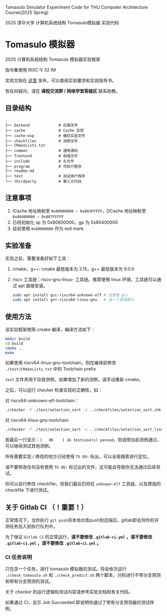 Tomasulo Simulator Experiment Code for THU Computer Architecture Course(2025 Spring)

2025 清华大学 计算机系统结构 Tomasulo模拟器 实验代码

# Tomasulo 模拟器

2025 计算机系统结构 Tomasulo 模拟器实验框架

指令集使用 RISC-V 32 IM

实验文档在 [这里](https://lab.cs.tsinghua.edu.cn/ca-lab-docs/labs/tomasulo/) 发布，可以查阅实验要求和实验指导书。

有任何疑问，请在 **课程交流群 / 网络学堂答疑区** 联系助教。

## 目录结构

```
.
├── backend             # 后端文件
├── cache               # Cache 实现
├── cache-exp           # 缓存实验文件
├── checkfiles          # 测例文件
├── CMakeLists.txt
├── common              # 通用源码
├── frontend            # 前端文件
├── include             # 头文件
├── program             # 可执行程序
├── readme.md 
├── test                # 测试用户程序
└── thirdparty          # 第三方代码
```

## 注意事项

1. ICache 地址映射至 `0x80000000 ~ 0x803FFFFF`，DCache 地址映射至 `0x80400000 ~ 0x807FFFFF`
2. 已经初始化 sp 为 0x80800000，gp 为 0x80400000
3. 目前使用 `0x0000000b` 作为 exit mark

## 实验准备

实验之前，需要准备好如下工具：

1. cmake，g++: cmake 最低版本为 3.15，g++ 最低版本为 9.0.0
2. riscv 工具链：riscv-gnu-linux- 工具链。推荐使用 linux 环境，工具链可以通过 apt 直接安装。
    
    ```bash
    sudo apt install gcc-riscv64-unknown-elf # 注意是 gcc
    sudo apt install g++-riscv64-linux-gnu   # 选一个安装就行
    ```

## 使用方法

该实验框架使用 cmake 编译，编译方法如下：

```bash
mkdir build
cd build
cmake ..
make
```

如果使用 riscv64-linux-gnu-toolchain，则在编译前修改 `./test/CMakeLists.txt` 中的 Toolchain prefix 

`test` 文件夹用于存放测例，如果增加了新的测例，请手动重新 cmake。

之后，可以运行 checker 检查实现的正确性，如：

对 riscv64-unknown-elf-toolchain：

```bash
./checker -f ./test/selection_sort -c ../checkfiles/selection_sort.chk 
```

对 riscv64-linux-gnu-toolchain:

```bash
./checker -f ./test/selection_sort -c ../checkfiles/selection_sort_linux.chk
```

若最后一行显示：`[   OK    ] 16 testcase(s) passed`，则说明当前测例通过，可以继续测试其他测例。

所有需要实现 / 修改的地方已经使用 `TO DO:` 标出，可以全局搜索进行定位。

请不要修改任何没有使用 `TO DO:` 标记出的文件，这可能会导致你无法通过后续测试。

你可以自行修改 checkfile，但我们最后仍将在 `unknown-elf` 工具链，以及原版的 checkfile 下进行测试。

## 关于 Gitlab CI **（！重要！）**

正常情况下，当你执行 `git push`将本地仓库push到远端后，gitlab即会将你的评测任务加入到执行队列中。

为了保证 `Gitlab CI` 的正常运行，**请不要修改 `.gitlab-ci.yml` ，请不要修改 `.gitlab-ci.yml` ，请不要修改 `.gitlab-ci.yml` 。**

### CI 任务说明

只包含一个任务，进行 tomasulo 模拟器的测试。将会依次运行 `./check_tomasulo.sh` 和 `./check_predict.sh` 两个脚本，分别进行不带分支预测和带有分支预测的测试。

关于 checker 的运行逻辑和测试内容请参考实验文档和有关代码。

如果通过 CI，显示 Job Succeeded 即说明你通过了带有分支预测器的测试样例。
